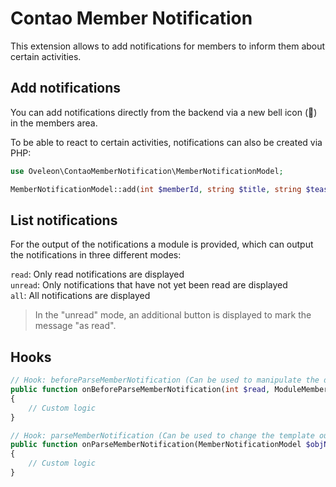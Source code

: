 # Contao Member Notification
This extension allows to add notifications for members to inform them about certain activities.

## Add notifications
You can add notifications directly from the backend via a new bell icon (🔔) in the members area.

To be able to react to certain activities, notifications can also be created via PHP:
```php
use Oveleon\ContaoMemberNotification\MemberNotificationModel;

MemberNotificationModel::add(int $memberId, string $title, string $teaser, string $jumpTo);
```

## List notifications
For the output of the notifications a module is provided, which can output the notifications in three different modes:

`read`: Only read notifications are displayed\
`unread`: Only notifications that have not yet been read are displayed\
`all`: All notifications are displayed

> In the "unread" mode, an additional button is displayed to mark the message "as read".

## Hooks
```php
// Hook: beforeParseMemberNotification (Can be used to manipulate the data query)
public function onBeforeParseMemberNotification(int $read, ModuleMemberNotification $module): MemberNotificationModel
{
    // Custom logic
}
```

```php
// Hook: parseMemberNotification (Can be used to change the template output)
public function onParseMemberNotification(MemberNotificationModel $objNotifications, ModuleMemberNotification $module): void
{
    // Custom logic
}
```